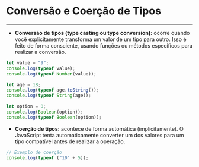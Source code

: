 # Conversão e Coerção de Tipos

---

- **Conversão de tipos (type casting ou type conversion):** ocorre quando você explicitamente transforma um valor de um tipo para outro. Isso é feito de forma consciente, usando funções ou métodos específicos para realizar a conversão.

```js
let value = "9";
console.log(typeof value);
console.log(typeof Number(value));

let age = 18;
console.log(typeof age.toString());
console.log(typeof String(age));

let option = 0;
console.log(Boolean(option));
console.log(typeof Boolean(option));
```

- **Coerção de tipos:** acontece de forma automática (implicitamente). O JavaScript tenta automaticamente converter um dos valores para um tipo compatível antes de realizar a operação.

```js
// Exemplo de coerção
console.log(typeof ("10" + 5));
```
